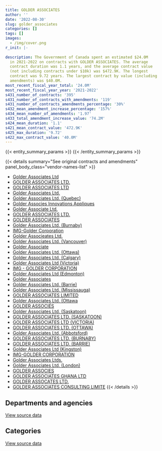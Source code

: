 ```yaml
---
title: GOLDER ASSOCIATES
author: ''
date: '2022-08-30'
slug: golder_associates
categories: []
tags: []
images:
  - /img/cover.png
r_init: |-
  
description: The Government of Canada spent an estimated $24.0M
  in 2021-2022 on contracts with GOLDER ASSOCIATES. The average
  contract duration was 1.1 years, and the average contract value
  (not including contracts under $10k) was $472.9K. The longest
  contract was 9.72 years. The largest contract by value (including
  amendments) was $40.0M.
most_recent_fiscal_year_total: '24.0M'
most_recent_fiscal_year_year: '2021-2022'
s431_number_of_contracts: '395'
s431_number_of_contracts_with_amendments: '119'
s431_number_of_contracts_amendments_percentage: '30%'
s432_mean_amendment_increase_percentage: '157%'
s434_mean_number_of_amendments: '1.97'
s433_total_amendment_increase_value: '74.2M'
s424_mean_duration: '1.1'
s421_mean_contract_value: '472.9K'
s425_max_duration: '9.72'
s422_max_contract_value: '40.0M'
---
```


<script src="/rmarkdown-libs/htmlwidgets/htmlwidgets.js"></script>
<link href="/rmarkdown-libs/datatables-css/datatables-crosstalk.css" rel="stylesheet" />
<script src="/rmarkdown-libs/datatables-binding/datatables.js"></script>
<script src="/rmarkdown-libs/jquery/jquery-3.6.0.min.js"></script>
<link href="/rmarkdown-libs/dt-core-bootstrap/css/dataTables.bootstrap.min.css" rel="stylesheet" />
<link href="/rmarkdown-libs/dt-core-bootstrap/css/dataTables.bootstrap.extra.css" rel="stylesheet" />
<script src="/rmarkdown-libs/dt-core-bootstrap/js/jquery.dataTables.min.js"></script>
<script src="/rmarkdown-libs/dt-core-bootstrap/js/dataTables.bootstrap.min.js"></script>
<link href="/rmarkdown-libs/crosstalk/css/crosstalk.min.css" rel="stylesheet" />
<script src="/rmarkdown-libs/crosstalk/js/crosstalk.min.js"></script>
<script src="/rmarkdown-libs/htmlwidgets/htmlwidgets.js"></script>
<link href="/rmarkdown-libs/datatables-css/datatables-crosstalk.css" rel="stylesheet" />
<script src="/rmarkdown-libs/datatables-binding/datatables.js"></script>
<script src="/rmarkdown-libs/jquery/jquery-3.6.0.min.js"></script>
<link href="/rmarkdown-libs/dt-core-bootstrap/css/dataTables.bootstrap.min.css" rel="stylesheet" />
<link href="/rmarkdown-libs/dt-core-bootstrap/css/dataTables.bootstrap.extra.css" rel="stylesheet" />
<script src="/rmarkdown-libs/dt-core-bootstrap/js/jquery.dataTables.min.js"></script>
<script src="/rmarkdown-libs/dt-core-bootstrap/js/dataTables.bootstrap.min.js"></script>
<link href="/rmarkdown-libs/crosstalk/css/crosstalk.min.css" rel="stylesheet" />
<script src="/rmarkdown-libs/crosstalk/js/crosstalk.min.js"></script>

{{< entity_summary_params >}}
{{< /entity_summary_params >}}

{{< details summary="See original contracts and amendments" panel_body_class="vendor-names-list" >}}
- [Golder Associates Ltd](https://search.open.canada.ca/en/ct/?sort=contract_value_f%20desc&page=1&search_text=%22Golder%20Associates%20Ltd%22)
- [GOLDER ASSOCIATES LTD.](https://search.open.canada.ca/en/ct/?sort=contract_value_f%20desc&page=1&search_text=%22GOLDER%20ASSOCIATES%20LTD.%22)
- [GOLDER ASSOCIATES LTD](https://search.open.canada.ca/en/ct/?sort=contract_value_f%20desc&page=1&search_text=%22GOLDER%20ASSOCIATES%20LTD%22)
- [Golder Associates Ltd.](https://search.open.canada.ca/en/ct/?sort=contract_value_f%20desc&page=1&search_text=%22Golder%20Associates%20Ltd.%22)
- [Golder Associates Ltd. (Quebec)](https://search.open.canada.ca/en/ct/?sort=contract_value_f%20desc&page=1&search_text=%22Golder%20Associates%20Ltd.%20%28Quebec%29%22)
- [Golder Associes Innovations Appliques](https://search.open.canada.ca/en/ct/?sort=contract_value_f%20desc&page=1&search_text=%22Golder%20Associes%20Innovations%20Appliques%22)
- [Golder Associate Ltd.](https://search.open.canada.ca/en/ct/?sort=contract_value_f%20desc&page=1&search_text=%22Golder%20Associate%20Ltd.%22)
- [GOLDER ASSOCIATES LTD.](https://search.open.canada.ca/en/ct/?sort=contract_value_f%20desc&page=1&search_text=%22GOLDER%20%20ASSOCIATES%20LTD.%22)
- [GOLDER ASSOCIATES](https://search.open.canada.ca/en/ct/?sort=contract_value_f%20desc&page=1&search_text=%22GOLDER%20ASSOCIATES%22)
- [Golder Associates Ltd. (Burnaby)](https://search.open.canada.ca/en/ct/?sort=contract_value_f%20desc&page=1&search_text=%22Golder%20Associates%20Ltd.%20%28Burnaby%29%22)
- [IMG-Golder Corporation](https://search.open.canada.ca/en/ct/?sort=contract_value_f%20desc&page=1&search_text=%22IMG-Golder%20Corporation%22)
- [Golder Associeates Ltd.](https://search.open.canada.ca/en/ct/?sort=contract_value_f%20desc&page=1&search_text=%22Golder%20Associeates%20Ltd.%22)
- [Golder Associates Ltd. (Vancouver)](https://search.open.canada.ca/en/ct/?sort=contract_value_f%20desc&page=1&search_text=%22Golder%20Associates%20Ltd.%20%28Vancouver%29%22)
- [Golder Associate](https://search.open.canada.ca/en/ct/?sort=contract_value_f%20desc&page=1&search_text=%22Golder%20Associate%22)
- [Golder Associates Ltd. (Ottawa)](https://search.open.canada.ca/en/ct/?sort=contract_value_f%20desc&page=1&search_text=%22Golder%20Associates%20Ltd.%20%28Ottawa%29%22)
- [Golder Associates Ltd. (Calgary)](https://search.open.canada.ca/en/ct/?sort=contract_value_f%20desc&page=1&search_text=%22Golder%20Associates%20Ltd.%20%28Calgary%29%22)
- [Golder Associates Ltd (Victoria)](https://search.open.canada.ca/en/ct/?sort=contract_value_f%20desc&page=1&search_text=%22Golder%20Associates%20Ltd%20%28Victoria%29%22)
- [IMG - GOLDER CORPORATION](https://search.open.canada.ca/en/ct/?sort=contract_value_f%20desc&page=1&search_text=%22IMG%20-%20GOLDER%20CORPORATION%22)
- [Golder Associates Ltd (Edmonton)](https://search.open.canada.ca/en/ct/?sort=contract_value_f%20desc&page=1&search_text=%22Golder%20Associates%20Ltd%20%28Edmonton%29%22)
- [Golder Associates](https://search.open.canada.ca/en/ct/?sort=contract_value_f%20desc&page=1&search_text=%22Golder%20Associates%22)
- [Golder Associates Ltd. (Barrie)](https://search.open.canada.ca/en/ct/?sort=contract_value_f%20desc&page=1&search_text=%22Golder%20Associates%20Ltd.%20%28Barrie%29%22)
- [Golder Associates Ltd. (Mississauga)](https://search.open.canada.ca/en/ct/?sort=contract_value_f%20desc&page=1&search_text=%22Golder%20Associates%20Ltd.%20%28Mississauga%29%22)
- [GOLDER ASSOCIATES LIMITED](https://search.open.canada.ca/en/ct/?sort=contract_value_f%20desc&page=1&search_text=%22GOLDER%20ASSOCIATES%20LIMITED%22)
- [Golder Associates Ltd. (Ottawa](https://search.open.canada.ca/en/ct/?sort=contract_value_f%20desc&page=1&search_text=%22Golder%20Associates%20Ltd.%20%28Ottawa%22)
- [GOLDER ASSOCIÉS](https://search.open.canada.ca/en/ct/?sort=contract_value_f%20desc&page=1&search_text=%22GOLDER%20ASSOCI%c3%89S%22)
- [Golder Associates Ltd. (Saskatoon)](https://search.open.canada.ca/en/ct/?sort=contract_value_f%20desc&page=1&search_text=%22Golder%20Associates%20Ltd.%20%28Saskatoon%29%22)
- [GOLDER ASSOCIATES LTD. (SASKATOON)](https://search.open.canada.ca/en/ct/?sort=contract_value_f%20desc&page=1&search_text=%22GOLDER%20ASSOCIATES%20LTD.%20%28SASKATOON%29%22)
- [GOLDER ASSOCIATES LTD (VICTORIA)](https://search.open.canada.ca/en/ct/?sort=contract_value_f%20desc&page=1&search_text=%22GOLDER%20ASSOCIATES%20LTD%20%28VICTORIA%29%22)
- [GOLDER ASSOCIATES LTD. (OTTAWA)](https://search.open.canada.ca/en/ct/?sort=contract_value_f%20desc&page=1&search_text=%22GOLDER%20ASSOCIATES%20LTD.%20%28OTTAWA%29%22)
- [Golder Associates Ltd. (Abbotsford)](https://search.open.canada.ca/en/ct/?sort=contract_value_f%20desc&page=1&search_text=%22Golder%20Associates%20Ltd.%20%28Abbotsford%29%22)
- [GOLDER ASSOCIATES LTD. (BURNABY)](https://search.open.canada.ca/en/ct/?sort=contract_value_f%20desc&page=1&search_text=%22GOLDER%20ASSOCIATES%20LTD.%20%28BURNABY%29%22)
- [GOLDER ASSOCIATES LTD. (BARRIE)](https://search.open.canada.ca/en/ct/?sort=contract_value_f%20desc&page=1&search_text=%22GOLDER%20ASSOCIATES%20LTD.%20%28BARRIE%29%22)
- [Golder Associates Ltd (Kingston)](https://search.open.canada.ca/en/ct/?sort=contract_value_f%20desc&page=1&search_text=%22Golder%20Associates%20Ltd%20%28Kingston%29%22)
- [IMG-GOLDER CORPORATION](https://search.open.canada.ca/en/ct/?sort=contract_value_f%20desc&page=1&search_text=%22IMG-GOLDER%20CORPORATION%22)
- [Golder Associates Ltds.](https://search.open.canada.ca/en/ct/?sort=contract_value_f%20desc&page=1&search_text=%22Golder%20Associates%20Ltds.%22)
- [Golder Associates Ltd. (London)](https://search.open.canada.ca/en/ct/?sort=contract_value_f%20desc&page=1&search_text=%22Golder%20Associates%20Ltd.%20%28London%29%22)
- [GOLDER ASSOCIES](https://search.open.canada.ca/en/ct/?sort=contract_value_f%20desc&page=1&search_text=%22GOLDER%20ASSOCIES%22)
- [GOLDER ASSOCIATES GHANA LTD](https://search.open.canada.ca/en/ct/?sort=contract_value_f%20desc&page=1&search_text=%22GOLDER%20ASSOCIATES%20GHANA%20LTD%22)
- [GOLDER ASSOCATES LTD.](https://search.open.canada.ca/en/ct/?sort=contract_value_f%20desc&page=1&search_text=%22GOLDER%20ASSOCATES%20LTD.%22)
- [GOLDER ASSOCIATES CONSULTING LIMITE](https://search.open.canada.ca/en/ct/?sort=contract_value_f%20desc&page=1&search_text=%22GOLDER%20ASSOCIATES%20CONSULTING%20LIMITE%22)
{{< /details >}}

## Departments and agencies

<div id="htmlwidget-1" style="width:100%;height:auto;" class="datatables html-widget"></div>
<script type="application/json" data-for="htmlwidget-1">{"x":{"style":"bootstrap","filter":"none","vertical":false,"data":[["<a href=\"/departments/aafc-aac/\">Agriculture and Agri-Food Canada<\/a>","<a href=\"/departments/dfatd-maecd/\">Global Affairs Canada<\/a>","<a href=\"/departments/dfo-mpo/\">Fisheries and Oceans Canada<\/a>","<a href=\"/departments/dnd-mdn/\">National Defence<\/a>","<a href=\"/departments/ec/\">Environment and Climate Change Canada<\/a>","<a href=\"/departments/hc-sc/\">Health Canada<\/a>","<a href=\"/departments/iaac-aeic/\">Impact Assessment Agency of Canada<\/a>","<a href=\"/departments/infc/\">Infrastructure Canada<\/a>","<a href=\"/departments/isc-sac/\">Indigenous Services Canada<\/a>","<a href=\"/departments/nrc-cnrc/\">National Research Council Canada<\/a>","<a href=\"/departments/nrcan-rncan/\">Natural Resources Canada<\/a>","<a href=\"/departments/pc/\">Parks Canada<\/a>","<a href=\"/departments/pwgsc-tpsgc/\">Public Services and Procurement Canada<\/a>","<a href=\"/departments/tc/\">Transport Canada<\/a>"],[180933.41,110513.4,584156.82,1332469.99,157774.63,14974.77,46898.39,56258.45,null,28456.56,11842.4,657288.6,23019003.99,166141.12],[198343.31,551626.09,312230.55,1415040.3,7080.46,null,null,13717.81,null,null,null,358837.92,18051721.88,354948.26],[143619.09,82540.66,510069.62,2243068.14,70149.54,null,null,33272.39,null,96926.26,33886.44,245584.67,19717105.77,175769.24],[null,517890.36,1239009.81,2701989.49,209741.3,null,null,66727.59,0,117408.18,null,409831.97,18426118.34,312412.79]],"container":"<table class=\"table table-striped table-hover row-border order-column display\">\n  <thead>\n    <tr>\n      <th>Department<\/th>\n      <th>2018-2019<\/th>\n      <th>2019-2020<\/th>\n      <th>2020-2021<\/th>\n      <th>2021-2022<\/th>\n    <\/tr>\n  <\/thead>\n<\/table>","options":{"order":[[4,"desc"]],"pageLength":10,"autoWidth":true,"columnDefs":[{"targets":1,"render":"function(data, type, row, meta) {\n    return type !== 'display' ? data : DTWidget.formatCurrency(data, \"$\", 2, 3, \",\", \".\", true, null);\n  }"},{"targets":2,"render":"function(data, type, row, meta) {\n    return type !== 'display' ? data : DTWidget.formatCurrency(data, \"$\", 2, 3, \",\", \".\", true, null);\n  }"},{"targets":3,"render":"function(data, type, row, meta) {\n    return type !== 'display' ? data : DTWidget.formatCurrency(data, \"$\", 2, 3, \",\", \".\", true, null);\n  }"},{"targets":4,"render":"function(data, type, row, meta) {\n    return type !== 'display' ? data : DTWidget.formatCurrency(data, \"$\", 2, 3, \",\", \".\", true, null);\n  }"},{"width":"16%","targets":[1,2,3,4]},{"className":"dt-right","targets":[1,2,3,4]}],"orderClasses":false}},"evals":["options.columnDefs.0.render","options.columnDefs.1.render","options.columnDefs.2.render","options.columnDefs.3.render"],"jsHooks":[]}</script>
<p class="text-right">
<a href="https://github.com/GoC-Spending/contracts-data/tree/main/data/out/vendors/golder_associates/summary_by_fiscal_year_by_department.csv" class="source-data-link btn btn-link">View source data</a>
</p>

## Categories

<div id="htmlwidget-2" style="width:100%;height:auto;" class="datatables html-widget"></div>
<script type="application/json" data-for="htmlwidget-2">{"x":{"style":"bootstrap","filter":"none","vertical":false,"data":[["<a href=\"/categories/other/\">(Other)<\/a>","<a href=\"/categories/facilities_and_construction/\">Facilities and construction<\/a>","<a href=\"/categories/professional_services/\">Professional services<\/a>","<a href=\"/categories/transportation_and_logistics/\">Transportation and logistics<\/a>","<a href=\"/categories/industrial_products_and_services/\">Industrial products and services<\/a>","<a href=\"/categories/human_capital/\">Human capital<\/a>"],[11842.4,13344390.51,13010479.62,null,0,null],[null,13310866.69,7952679.88,null,0,null],[null,14045152.53,9302895.88,null,null,3943.41],[0,14401628.23,9459897.93,124211.66,null,15392.02]],"container":"<table class=\"table table-striped table-hover row-border order-column display\">\n  <thead>\n    <tr>\n      <th>Category<\/th>\n      <th>2018-2019<\/th>\n      <th>2019-2020<\/th>\n      <th>2020-2021<\/th>\n      <th>2021-2022<\/th>\n    <\/tr>\n  <\/thead>\n<\/table>","options":{"order":[[4,"desc"]],"dom":"t","pageLength":30,"autoWidth":true,"columnDefs":[{"targets":1,"render":"function(data, type, row, meta) {\n    return type !== 'display' ? data : DTWidget.formatCurrency(data, \"$\", 2, 3, \",\", \".\", true, null);\n  }"},{"targets":2,"render":"function(data, type, row, meta) {\n    return type !== 'display' ? data : DTWidget.formatCurrency(data, \"$\", 2, 3, \",\", \".\", true, null);\n  }"},{"targets":3,"render":"function(data, type, row, meta) {\n    return type !== 'display' ? data : DTWidget.formatCurrency(data, \"$\", 2, 3, \",\", \".\", true, null);\n  }"},{"targets":4,"render":"function(data, type, row, meta) {\n    return type !== 'display' ? data : DTWidget.formatCurrency(data, \"$\", 2, 3, \",\", \".\", true, null);\n  }"},{"width":"16%","targets":[1,2,3,4]},{"className":"dt-right","targets":[1,2,3,4]}],"orderClasses":false,"lengthMenu":[10,25,30,50,100]}},"evals":["options.columnDefs.0.render","options.columnDefs.1.render","options.columnDefs.2.render","options.columnDefs.3.render"],"jsHooks":[]}</script>
<p class="text-right">
<a href="https://github.com/GoC-Spending/contracts-data/tree/main/data/out/vendors/golder_associates/summary_by_fiscal_year_by_category.csv" class="source-data-link btn btn-link">View source data</a>
</p>
